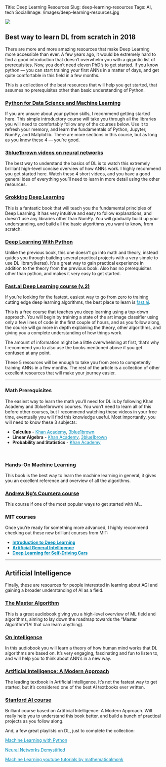 Title: Deep Learning Resources
Slug: deep-learning-resources
Tags: AI, tech
SocialImage: /images/deep-learning-resources.jpg

<style>
h3 a {
text-decoration: underline;
}
p a, ul a {
color: #008cba;
}
</style>

![](/images/deep-learning-resources.jpg)

## Best way to learn DL from scratch in 2018

There are more and more amazing resources that make Deep Learning more
accessible than ever. A few years ago, it would be extremely hard to find a good
introduction that doesn’t overwhelm you with a gigantic list of prerequisites.
Now, you don’t need eleven PhD’s to get started. If you know python — you can
start training your first ANNs in a matter of days, and get quite comfortable in
this field in a few months.

This is a collection of the best resources that will help you get started, that
assumes no prerequisites other than basic understanding of Python.

### [Python for Data Science and Machine Learning](https://www.udemy.com/python-for-data-science-and-machine-learning-bootcamp)

If you are unsure about your python skills, I recommend getting started here.
This simple introductory course will take you through all the libraries you will
need to comfortably follow any of the courses below. Use it to refresh your
memory, and learn the fundamentals of Python, Jupyter, NumPy, and Matplotlib.
There are more sections in this course, but as long as you know these 4 — you’re
good.

### [3blue1brown videos on neural networks](https://www.youtube.com/playlist?list=PLZHQObOWTQDNU6R1_67000Dx_ZCJB-3pi)

The best way to understand the basics of DL is to watch this extremely brilliant
high-level concise overview of how ANNs work. I highly recommend you get started
here. Watch these 4 short videos, and you have a good general idea of everything
you’ll need to learn in more detail using the other resources.

### [Grokking Deep Learning](https://www.manning.com/books/grokking-deep-learning)

This is a fantastic book that will teach you the fundamental principles of Deep
Learning. It has very intuitive and easy to follow explanations, and doesn’t use
any libraries other than NumPy. You will gradually build up your understanding,
and build all the basic algorithms you want to know, from scratch.

### [Deep Learning With Python](https://machinelearningmastery.com/deep-learning-with-python/)

Unlike the previous book, this one doesn’t go into math and theory, instead
guides you through building several practical projects with a very simple to use
DL library(keras). It’s a great way to gain practical experience in addition to
the theory from the previous book. Also has no prerequisites other than python,
and makes it very easy to get started.

### [Fast.ai Deep Learning course (v.2)](http://course.fast.ai/)

If you’re looking for the fastest, easiest way to go from zero to training
cutting edge deep learning algorithms, the best place to learn is
[fast.ai](http://course.fast.ai/).

This is a free course that teaches you deep learning using a top-down approach.
You will begin by training a state of the art image classifier using only a few
lines of code in the first couple of hours, and as you follow along, the course
will go more in depth explaining the theory, other algorithms, and giving you a
complete understanding of how things work.

The amount of information might be a little overwhelming at first, that’s why I
recommend you to also use the books mentioned above if you get confused at any
point.

These 5 resources will be enough to take you from zero to competently training
ANNs in a few months. The rest of the article is a collection of other excellent
resources that will make your journey easier.

---- 

### Math Prerequisites

The easiest way to learn the math you’ll need for DL is by following Khan
Academy and 3blue1brown’s courses. You won’t need to learn all of this before
other courses, but I recommend watching these videos in your free time,
eventually you will find this knowledge useful. Most importantly, you will need
to know these 3 subjects:

* **Calculus**  - [Khan Academy](https://www.khanacademy.org/math/calculus-home), [3blue1brown](https://www.youtube.com/playlist?list=PLZHQObOWTQDMsr9K-rj53DwVRMYO3t5Yr)
* **Linear Algebra** - [Khan Academy](https://www.khanacademy.org/math/linear-algebra), [3blue1brown](https://www.youtube.com/playlist?list=PLZHQObOWTQDPD3MizzM2xVFitgF8hE_ab)
* **Probability and Statistics** - [Khan Academy](https://www.khanacademy.org/math/statistics-probability)

<br/>

### [Hands-On Machine Learning](http://shop.oreilly.com/product/0636920052289.do)

This book is the best way to learn the machine learning in general, it gives you
an excellent reference and overview of all the algorithms.

### [Andrew Ng’s Coursera course](https://www.coursera.org/learn/machine-learning)

This course if one of the most popular ways to get started with ML.

### MIT courses

Once you’re ready for something more advanced, I highly recommend checking out
these new brilliant courses from MIT:

- **[Introduction to Deep Learning](http://introtodeeplearning.com/)**
- **[Artificial General Intelligence](https://agi.mit.edu/)**
- **[Deep Learning for Self-Driving Cars](https://selfdrivingcars.mit.edu/)**

*****

## Artificial Intelligence

Finally, these are resources for people interested in learning about AGI and
gaining a broader understanding of AI as a field.

### [The Master Algorithm](https://www.audible.com/pd/Science-Technology/The-Master-Algorithm-Audiobook/B014X1DS8W)

This is a great audiobook giving you a high-level overview of ML field and
algorithms, aiming to lay down the roadmap towards the “Master Algorithm”(AI
that can learn anything).

### [On Intelligence](https://www.audible.com/pd/Science-Technology/On-Intelligence-Audiobook/B002V8LKTE)

In this audiobook you will learn a theory of how human mind works that DL
algorithms are based on. It’s very engaging, fascinating and fun to listen to,
and will help you to think about ANN’s in a new way.

### [Artificial Intelligence: A Modern Approach](https://www.amazon.com/Artificial-Intelligence-Modern-Approach-3rd/dp/0136042597)

The leading textbook in Artificial Intelligence. It’s not the fastest way to get
started, but it’s considered one of the best AI textbooks ever written.

### [Stanford AI course](https://www.youtube.com/playlist?list=PLIeooNSdhQE5kRrB71yu5yP9BRCJCSbMt)

Brilliant course based on Artificial Intelligence: A Modern Approach. Will
really help you to understand this book better, and build a bunch of practical
projects as you follow along.

And, a few great playlists on DL, just to complete the collection:

[Machine Learning with
Python](https://www.youtube.com/playlist?list=PLQVvvaa0QuDfKTOs3Keq_kaG2P55YRn5v)

[Neural Networks
Demystified](https://www.youtube.com/playlist?list=PLiaHhY2iBX9hdHaRr6b7XevZtgZRa1PoU)

[Machine Learning youtube tutorials by
](http://www.youtube.com/playlist?list=PLD0F06AA0D2E8FFBA)[mathematicalmonk](https://www.youtube.com/channel/UCcAtD_VYwcYwVbTdvArsm7w)
